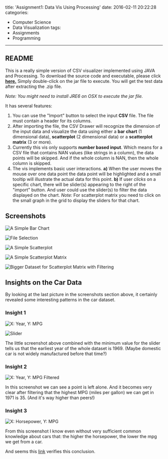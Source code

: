 title: 'Assignment1: Data Vis Using Processing'
date: 2016-02-11 20:22:28
categories:
- Computer Science
- Data Visualization
tags:
- Assignments
- Programming
---

## README

This is a really simple version of CSV visualizer implemented using JAVA and Processing. To download the source code and executable, please click **[here.](https://www.dropbox.com/s/mye6asq4q00djyk/Submit%20Folder.zip?dl=0)** Simply double-click on the jar file to execute. You will get the test data after extracting the .zip file.

_Note: You might need to install JRE6 on OSX to execute the jar file._

It has several features:
1. You can use the "Import" button to select the input **CSV** file. The file must contain a header for its columns.
2. After importing the file, the CSV Drawer will recognize the dimension of the input data and visualize the data using either a **bar chart** (1 dimensional data), **scatterplot** (2 dimensional data) or a **scatterplot matrix** (3 or more).
3. Currently this vis only supports **number based input**. Which means for a CSV file that contains NAN values (like strings in a column), the data points will be skipped. And if the whole column is NAN, then the whole column is skipped.
4. The vis implements basic user interactions. **a)** When the user moves the mouse over one data point the data point will be highlighted and a small tooltip will illustrate the actual data for this point. **b)** If user _clicks_ on a specific chart, there will be slider(s) appearing to the right of the "import" button. And user could use the slider(s) to filter the data displayed on the chart. _Note:_ For scatterplot matrix you need to click on the small graph in the grid to display the sliders for that chart.

## Screenshots

![A Simple Bar Chart](images/simplebar.png)

![File Selection](images/simplef.png)

![A Simple Scatterplot](images/simplesp.png)

![A Simple Scatterplot Matrix](images/simplespm.png)

![Bigger Dataset for Scatterplot Matrix with Filtering](images/simplefspm.png)

## Insights on the Car Data

By looking at the last picture in the screenshots section above, it certainly revealed some interesting patterns in the car dataset.

### Insight 1

![X: Year, Y: MPG](images/yearmpg.png)

![Slider](images/slider.png)

The little screenshot above combined with the minimum value for the slider tells us that the earliest year of the whole dataset is 1969. (Maybe domestic car is not widely manufactured before that time?)

### Insight 2

![X: Year, Y: MPG Filtered](images/yearmpgfilter.png)

In this screenshot we can see a point is left alone. And it becomes very clear after filtering that the highest MPG (miles per gallon) we can get in 1971 is 35. (And it's way higher than peers!)

### Insight 3

![X: Horsepower, Y: MPG](images/horsepowermpg.png)

From this screenshot I know even without very sufficient common knowledge about cars that: the higher the horsepower, the lower the mpg we get from a car.

And seems this [link](http://cars.axlegeeks.com/v/94/Average-Fuel-Economy-vs-Horsepower) verifies this conclusion.
